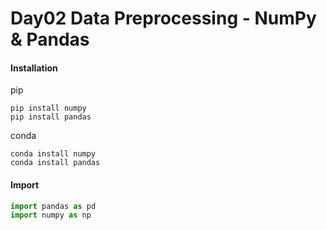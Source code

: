 # Day02 Data Preprocessing - NumPy & Pandas

#### Installation

pip

```
pip install numpy
pip install pandas
```

conda

```
conda install numpy
conda install pandas
```

#### Import

```python
import pandas as pd
import numpy as np
```
